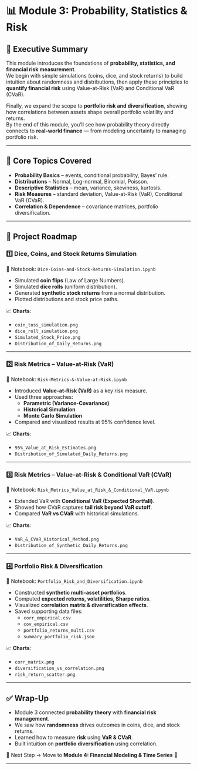 # 📊 Module 3: Probability, Statistics & Risk  

## 📌 Executive Summary  
This module introduces the foundations of **probability, statistics, and financial risk measurement**.  
We begin with simple simulations (coins, dice, and stock returns) to build intuition about randomness and distributions, then apply these principles to **quantify financial risk** using Value-at-Risk (VaR) and Conditional VaR (CVaR).  

Finally, we expand the scope to **portfolio risk and diversification**, showing how correlations between assets shape overall portfolio volatility and returns.  
By the end of this module, you’ll see how probability theory directly connects to **real-world finance** — from modeling uncertainty to managing portfolio risk.  

---

## 🔹 Core Topics Covered
- **Probability Basics** – events, conditional probability, Bayes’ rule.  
- **Distributions** – Normal, Log-normal, Binomial, Poisson.  
- **Descriptive Statistics** – mean, variance, skewness, kurtosis.  
- **Risk Measures** – standard deviation, Value-at-Risk (VaR), Conditional VaR (CVaR).  
- **Correlation & Dependence** – covariance matrices, portfolio diversification.  

---

## 📂 Project Roadmap  

### 1️⃣ Dice, Coins, and Stock Returns Simulation  
📓 Notebook: `Dice-Coins-and-Stock-Returns-Simulation.ipynb`  

- Simulated **coin flips** (Law of Large Numbers).  
- Simulated **dice rolls** (uniform distribution).  
- Generated **synthetic stock returns** from a normal distribution.  
- Plotted distributions and stock price paths.  

📈 **Charts**:  
- `coin_toss_simulation.png`  
- `dice_roll_simulation.png`  
- `Simulated_Stock_Price.png`  
- `Distribution_of_Daily_Returns.png`  

---

### 2️⃣ Risk Metrics – Value-at-Risk (VaR)  
📓 Notebook: `Risk-Metrics-&-Value-at-Risk.ipynb`  

- Introduced **Value-at-Risk (VaR)** as a key risk measure.  
- Used three approaches:  
  - **Parametric (Variance-Covariance)**  
  - **Historical Simulation**  
  - **Monte Carlo Simulation**  
- Compared and visualized results at 95% confidence level.  

📈 **Charts**:  
- `95%_Value_at_Risk_Estimates.png`  
- `Distribution_of_Simulated_Daily_Returns.png`  

---

### 3️⃣ Risk Metrics – Value-at-Risk & Conditional VaR (CVaR)  
📓 Notebook: `Risk_Metrics_Value_at_Risk_&_Conditional_VaR.ipynb`  

- Extended VaR with **Conditional VaR (Expected Shortfall)**.  
- Showed how CVaR captures **tail risk beyond VaR cutoff**.  
- Compared **VaR vs CVaR** with historical simulations.  

📈 **Charts**:  
- `VaR_&_CVaR_Historical_Method.png`  
- `Distribution_of_Synthetic_Daily_Returns.png`  

---

### 4️⃣ Portfolio Risk & Diversification  
📓 Notebook: `Portfolio_Risk_and_Diversification.ipynb`  

- Constructed **synthetic multi-asset portfolios**.  
- Computed **expected returns, volatilities, Sharpe ratios**.  
- Visualized **correlation matrix & diversification effects**.  
- Saved supporting data files:  
  - `corr_empirical.csv`  
  - `cov_empirical.csv`  
  - `portfolio_returns_multi.csv`  
  - `summary_portfolio_risk.json`  

📈 **Charts**:  
- `corr_matrix.png`  
- `diversification_vs_correlation.png`  
- `risk_return_scatter.png`  

---

## ✅ Wrap-Up
- Module 3 connected **probability theory** with **financial risk management**.  
- We saw how **randomness** drives outcomes in coins, dice, and stock returns.  
- Learned how to measure **risk** using **VaR & CVaR**.  
- Built intuition on **portfolio diversification** using correlation.  

📌 Next Step → Move to **Module 4: Financial Modeling & Time Series** 🚀  

---

